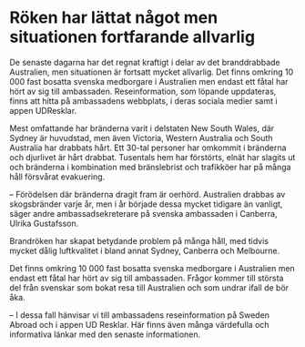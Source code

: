 # Röken har lättat något men situationen fortfarande allvarlig

De senaste dagarna har det regnat kraftigt i delar av det branddrabbade Australien, men situationen är fortsatt mycket allvarlig. Det finns omkring 10 000 fast bosatta svenska medborgare i Australien men endast ett fåtal har hört av sig till ambassaden. Reseinformation, som löpande uppdateras, finns att hitta på ambassadens webbplats, i deras sociala medier samt i appen UDResklar.

Mest omfattande har bränderna varit i delstaten New South Wales, där Sydney är huvudstad, men även Victoria, Western Australia och South Australia har drabbats hårt. Ett 30-tal personer har omkommit i bränderna och djurlivet är hårt drabbat. Tusentals hem har förstörts, elnät har slagits ut och bränderna i kombination med bränslebrist och trafikköer har på många håll försvårat evakuering.

– Förödelsen där bränderna dragit fram är oerhörd. Australien drabbas av skogsbränder varje år, men i år började dessa mycket tidigare än vanligt, säger andre ambassadsekreterare på svenska ambassaden i Canberra, Ulrika Gustafsson.

Brandröken har skapat betydande problem på många håll, med tidvis mycket dålig luftkvalitet i bland annat Sydney, Canberra och Melbourne.

Det finns omkring 10 000 fast bosatta svenska medborgare i Australien men endast ett fåtal har hört av sig till ambassaden. Frågor kommer till största del från svenskar som bokat resa till Australien och som undrar ifall de bör åka.

– I dessa fall hänvisar vi till ambassadens reseinformation på Sweden Abroad och i appen UD Resklar. Här finns även många värdefulla och informativa länkar med den senaste informationen.
